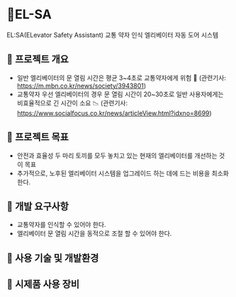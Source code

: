 # 🚨EL-SA
EL:SA(ELevator Safety Assistant) 교통 약자 인식 엘리베이터 자동 도어 시스템

## 📌 프로젝트 개요
- 일반 엘리베이터의 문 열림 시간은 평균 3~4초로 교통약자에게 위험 🚨
(관련기사: https://m.mbn.co.kr/news/society/3943801)
- 교통약자 우선 엘리베이터의 경우 문 열림 시간이 20~30초로 일반 사용자에게는 비효율적으로 긴 시간이 소요 📉
(관련기사: https://www.socialfocus.co.kr/news/articleView.html?idxno=8699)

## 📌 프로젝트 목표
- 안전과 효율성 두 마리 토끼를 모두 놓치고 있는 현재의 엘리베이터를 개선하는 것이 목표
- 추가적으로, 노후된 엘리베이터 시스템을 업그레이드 하는 데에 드는 비용을 최소화한다.

## 📌 개발 요구사항
- 교통약자를 인식할 수 있어야 한다.
- 엘리베이터 문 열림 시간을 동적으로 조절 할 수 있어야 한다.

## 📌 사용 기술 및 개발환경


## 📌 시제품 사용 장비


